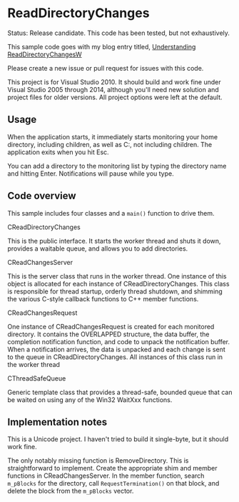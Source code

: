 # ReadDirectoryChanges

Status:		Release candidate. This code has been tested, but not exhaustively.

This sample code goes with my blog entry titled, [Understanding ReadDirectoryChangesW](
http://qualapps.blogspot.com/2010/05/understanding-readdirectorychangesw.html)

Please create a new issue or pull request for issues with this code.

This project is for Visual Studio 2010. It should build and work fine under
Visual Studio 2005 through 2014, although you'll need new solution and
project files for older versions. All project options were left at the default.

## Usage

When the application starts, it immediately starts monitoring your home
directory, including children, as well as C:\, not including children.
The application exits when you hit Esc.

You can add a directory to the monitoring list by typing the directory
name and hitting Enter. Notifications will pause while you type.

## Code overview

This sample includes four classes and a `main()` function to drive them.

CReadDirectoryChanges

This is the public interface.  It starts the worker thread and shuts it down,
provides a waitable queue, and allows you to add directories.

CReadChangesServer

This is the server class that runs in the worker thread.  One instance of this
object is allocated for each instance of CReadDirectoryChanges.  This class is
responsible for thread startup, orderly thread shutdown, and shimming the
various C-style callback functions to C++ member functions.

CReadChangesRequest

One instance of CReadChangesRequest is created for each monitored directory.
It contains the OVERLAPPED structure, the data buffer, the completion
notification function, and code to unpack the notification buffer.  When
a notification arrives, the data is unpacked and each change is sent to
the queue in CReadDirectoryChanges. All instances of this class run in
the worker thread

CThreadSafeQueue

Generic template class that provides a thread-safe, bounded queue that
can be waited on using any of the Win32 WaitXxx functions.


## Implementation notes

This is a Unicode project. I haven't tried to build it single-byte, but
it should work fine.

The only notably missing function is RemoveDirectory.  This is straightforward
to implement.  Create the appropriate shim and member functions in
CReadChangesServer. In the member function, search `m_pBlocks` for the directory,
call `RequestTermination()` on that block, and delete the block from the `m_pBlocks` vector.
